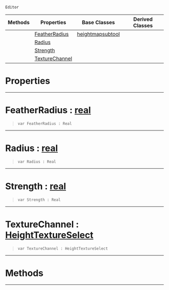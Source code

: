  `Editor`

|Methods|Properties|Base Classes|Derived Classes|
|---|---|---|---|
| |[ FeatherRadius](https://github.com/zeroengineteam/ZeroDocs/code_reference/class_reference/weightpaintertool.markdown#featherradius-zero-engin)|[heightmapsubtool](https://github.com/zeroengineteam/ZeroDocs/code_reference/class_reference/heightmapsubtool.markdown)| |
| |[ Radius](https://github.com/zeroengineteam/ZeroDocs/code_reference/class_reference/weightpaintertool.markdown#radius-zero-engine-docum)| | |
| |[ Strength](https://github.com/zeroengineteam/ZeroDocs/code_reference/class_reference/weightpaintertool.markdown#strength-zero-engine-doc)| | |
| |[ TextureChannel](https://github.com/zeroengineteam/ZeroDocs/code_reference/class_reference/weightpaintertool.markdown#texturechannel-zero-engi)| | |


 #  Properties


---  
 #  FeatherRadius : [real](https://github.com/zeroengineteam/ZeroDocs/code_reference/zilch_base_types/real.markdown)

> 
> ``` lang=cpp, name=Zilch
> var FeatherRadius : Real


---  
 #  Radius : [real](https://github.com/zeroengineteam/ZeroDocs/code_reference/zilch_base_types/real.markdown)

> 
> ``` lang=cpp, name=Zilch
> var Radius : Real


---  
 #  Strength : [real](https://github.com/zeroengineteam/ZeroDocs/code_reference/zilch_base_types/real.markdown)

> 
> ``` lang=cpp, name=Zilch
> var Strength : Real


---  
 #  TextureChannel : [HeightTextureSelect](https://github.com/zeroengineteam/ZeroDocs/code_reference/enum_reference.markdown#heighttextureselect)

> 
> ``` lang=cpp, name=Zilch
> var TextureChannel : HeightTextureSelect


---  
 #  Methods


---  
 

 